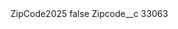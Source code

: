 <?xml version="1.0" encoding="UTF-8"?>
<CustomMetadata xmlns="http://soap.sforce.com/2006/04/metadata" xmlns:xsi="http://www.w3.org/2001/XMLSchema-instance" xmlns:xsd="http://www.w3.org/2001/XMLSchema">
    <label>ZipCode2025</label>
    <protected>false</protected>
    <values>
        <field>Zipcode__c</field>
        <value xsi:type="xsd:string">33063</value>
    </values>
</CustomMetadata>
